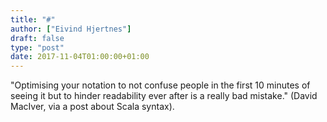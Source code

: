 ```yaml
---
title: "#"
author: ["Eivind Hjertnes"]
draft: false
type: "post"
date: 2017-11-04T01:00:00+01:00
---
```


"Optimising your notation to not confuse people in the first 10 minutes
of seeing it but to hinder readability ever after is a really bad
mistake." (David MacIver, via a post about Scala syntax).
